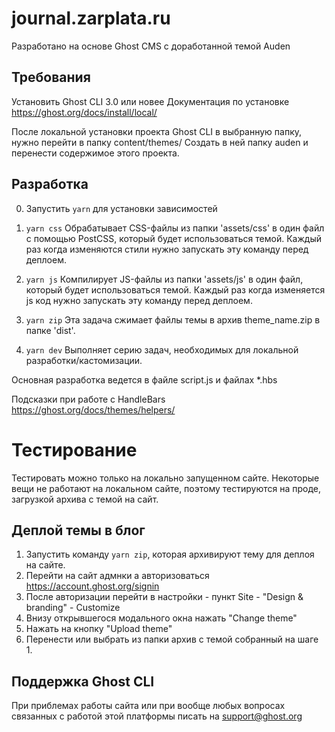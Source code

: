 # journal.zarplata.ru

Разработано на основе Ghost CMS с доработанной темой Auden

## Требования

Установить Ghost CLI 3.0 или новее
Документация по установке https://ghost.org/docs/install/local/

После локальной установки проекта Ghost CLI в выбранную папку, нужно перейти в папку content/themes/
Создать в ней папку auden и перенести содержимое этого проекта.

## Разработка

0. Запустить `yarn` для установки зависимостей

1. `yarn css`
   Обрабатывает CSS-файлы из папки 'assets/css' в один файл с помощью PostCSS,
   который будет использоваться темой. Каждый раз когда изменяются стили нужно запускать эту команду перед деплоем.

2. `yarn js`
   Компилирует JS-файлы из папки 'assets/js' в один файл,
   который будет использоваться темой. Каждый раз когда изменяется js код нужно запускать эту команду перед деплоем.

3. `yarn zip`
   Эта задача сжимает файлы темы в архив theme_name.zip в папке 'dist'.

4. `yarn dev`
   Выполняет серию задач, необходимых для локальной разработки/кастомизации.

Основная разработка ведется в файле script.js и файлах *.hbs

Подсказки при работе с HandleBars https://ghost.org/docs/themes/helpers/
   
# Тестирование

Тестировать можно только на локально запущенном сайте.
Некоторые вещи не работают на локальном сайте, поэтому тестируются на проде, загрузкой архива с темой на сайт.

## Деплой темы в блог

1. Запустить команду `yarn zip`, которая архивируют тему для деплоя на сайте.
2. Перейти на сайт адмнки а авторизоваться https://account.ghost.org/signin
3. После авторизации перейти в настройки - пункт Site - "Design & branding" - Customize
4. Внизу открывшегося модального окна нажать "Change theme"
5. Нажать на кнопку "Upload theme"
6. Перенести или выбрать из папки архив с темой собранный на шаге 1.

## Поддержка Ghost CLI
При приблемах работы сайта или при вообще любых вопросах связанных с работой этой платформы писать на support@ghost.org
